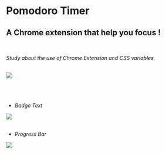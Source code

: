 # Pomodoro Timer

## A Chrome extension that help you focus !

<br>

<i>Study about the use of Chrome Extension and CSS variables<i/>
  
<br>

<img src="https://user-images.githubusercontent.com/28262240/143971071-96c3999d-cd36-444e-b4e4-7628797045cd.gif">

<br>
<br>
<br>
<br>

- Badge Text

<img src="https://user-images.githubusercontent.com/28262240/143971735-198b00d3-aa31-43e7-8b07-4385ba796bd2.png">

<br>
<br>

- Progress Bar

<img src="https://user-images.githubusercontent.com/28262240/143971462-aca56e5a-34be-46c4-9ced-5ffd6f65eca5.gif">
